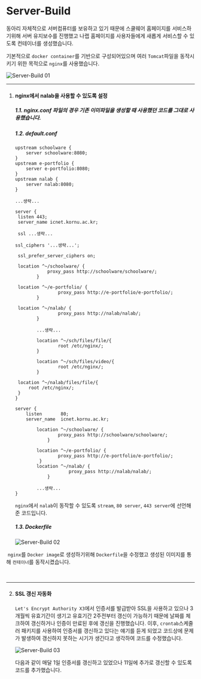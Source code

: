 # Server-Build



동아리 자체적으로 서버컴퓨터를 보유하고 있기 때문에 스쿨웨어 홈페이지를 서비스하기위해 서버 유지보수를 진행했고 나랩 홈페이지를 사용자들에게 새롭게 서비스할 수 있도록 컨테이너를 생성했습니다.

기본적으로 `docker container`를 기반으로 구성되어있으며 여러 `Tomcat`파일을 동작시키기 위한 목적으로 `nginx`를 사용했습니다.

![Server-Build 01](https://user-images.githubusercontent.com/43952470/106358470-cd212600-634f-11eb-8a11-3c7eee4c69ed.png)



---

1. #### nginx에서 nalab을 사용할 수 있도록 설정

   ##### 1.1. nginx.conf 파일의 경우 기존 이미파일을 생성할 때 사용했던 코드를 그대로 사용했습니다.

   

   ##### 1.2. default.conf

   ``` nginx
   upstream schoolware {
       server schoolware:8080;
   }
   upstream e-portfolio {
       server e-portfolio:8080;
   }
   upstream nalab {
       server nalab:8080;
   }
   
   ...생략...
   
   server {
   	listen 443;
   	server_name icnet.kornu.ac.kr;
   
   	ssl ...생략...
   
   ssl_ciphers '...생략...';
   
   	ssl_prefer_server_ciphers on;
   
   	location ^~/schoolware/ {
               proxy_pass http://schoolware/schoolware/;
           }
   
   	location ^~/e-portfolio/ {
                   proxy_pass http://e-portfolio/e-portfolio/;
           }
   	
   	location ^~/nalab/ {
                   proxy_pass http://nalab/nalab/;
           }
   
           ...생략...
   
           location ^~/sch/files/file/{
                   root /etc/nginx/;
           }
   
           location ^~/sch/files/video/{
                   root /etc/nginx/;
           }
   
   	location ^~/nalab/files/file/{
   		root /etc/nginx/;
   	}
   }
   
   server {
       listen       80;
       server_name  icnet.kornu.ac.kr;
       
           location ^~/schoolware/ {
                   proxy_pass http://schoolware/schoolware/;
               }
   
           location ^~/e-portfolio/ {
                   proxy_pass http://e-portfolio/e-portfolio/;
           	}
           location ^~/nalab/ {
                       proxy_pass http://nalab/nalab/;
               }
       
           ...생략...
   }
   ```

   `nginx`에서 `nalab`이 동작할 수 있도록 `stream`, `80 server`, `443 server`에 선언해준 코드입니다.

   

   ##### 1.3. Dockerfile

   ![Server-Build 02](https://user-images.githubusercontent.com/43952470/106358466-c692ae80-634f-11eb-96f7-96e8b72a199d.png)

​	`nginx`를 `Docker image`로 생성하기위해 `Dockerfile`을 수정했고 생성된 이미지를 통해 `컨테이너`를 동작시켰습니다.

​	

---

2. #### SSL 갱신 자동화

   `Let's Encrypt Authority X3`에서 인증서를 발급받아 SSL을 사용하고 있으나 3개월씩 유효기간이 생기고 유효기간 2주전부터 갱신이 가능하기 때문에 날짜를 체크하여 갱신하거나 인증이 만료된 후에 갱신을 진행했습니다. 이후, `crontab`스케줄러 패키지를 사용하여 인증서를 갱신하고 있다는 얘기를 듣게 되었고 코드상에 문제가 발생하여 갱신하지 못하는 시기가 생긴다고 생각하여 코드를 수정했습니다.

   

   ![Server-Build 03](https://user-images.githubusercontent.com/43952470/106358464-c2669100-634f-11eb-9b49-4d9dfc9a975a.png)

   다음과 같이 매달 1일 인증서를 갱신하고 있었으나 11일에 추가로 갱신할 수 있도록 코드를 추가했습니다.

   
